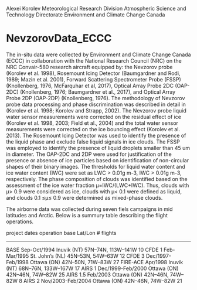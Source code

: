Alexei Korolev
Meteorological Research Division
Atmospheric Science and Technology Directorate
Environment and Climate Change Canada

# NevzorovData_ECCC

The in-situ data were collected by Environment and Climate Change Canada (ECCC) in collaboration with the National Research Council (NRC) on the NRC Convair-580 research aircraft equipped by: the Nevzorov probe (Korolev et al. 1998), Rosemount Icing Detector (Baumgardner and Rodi, 1989; Mazin et al. 2001), Forward Scattering Spectrometer Probe (FSSP) (Knollenberg, 1976, McFarquhar et al, 2017), Optical Array Probe 2DC (OAP-2DC) (Knollenberg, 1976; Baumgardner et al., 2017), and Optical Array Probe 2DP (OAP-2DP) (Knollenberg, 1976).
The methodology of Nevzorov probe data processing and phase discrimination was described in detail in (Korolev et al. 1998; Korolev and Strapp, 2002). The Nevzorov probe liquid water sensor measurements were corrected on the residual effect of ice (Korolev et al. 1998, 2003; Field et al., 2004) and the total water sensor measurements were corrected on the ice bouncing effect (Korolev et al. 2013). The Rosemount Icing Detector was used to identify the presence of the liquid phase and exclude false liquid signals in ice clouds. The FSSP was employed to identify the presence of liquid droplets smaller than 45 um in diameter. The OAP-2DC and 2DP were used for justification of the presence or absence of ice particles based on identification of non-circular shapes of their binary images. 
The thresholds for liquid water content and ice water content (IWC) were set as LWC > 0.01g m-3, IWC > 0.01g m-3, respectively. The phase composition of clouds was identified based on the assessment of the ice water fraction μ=IWC/(LWC+IWC). Thus, clouds with μ> 0.9 were considered as ice, clouds with μ< 0.1 were defined as liquid, and clouds 0.1 ≤μ≤ 0.9 were determined as mixed-phase clouds. 

The airborne data was collected during seven fiels campaigns in mid latitudes and Arctic. Below is a summury table describing the flight operations.

project	  dates	           operation base	            Lat/Lon          # flights
______________________________________________________________________________________                                                 
BASE	    Sep-Oct/1994	      Inuvik (NT)	          57N–74N,  113W–141W	  10
CFDE 1	  Feb-Mar/1995	      St. John’s (NL)	      45N–53N,  54W–63W	    12
CFDE 3	  Dec/1997-Feb/1998	  Ottawa (ON) 	        42N–50N,  71W–83W	    27
FIRE-ACE	Apr/1998	          Inuvik (NT)	          68N–76N,  133W–167W	  17
AIRS 1	  Dec/1999-Feb/2000	  Ottawa (ON)	          42N–46N,  74W–82W	    25
AIRS 1.5	Feb/2003	          Ottawa (ON)	          42N–46N,  74W–82W	    8
AIRS 2	  Nov/2003-Feb/2004 	Ottawa (ON)	          42N–46N,  74W–82W	    21
